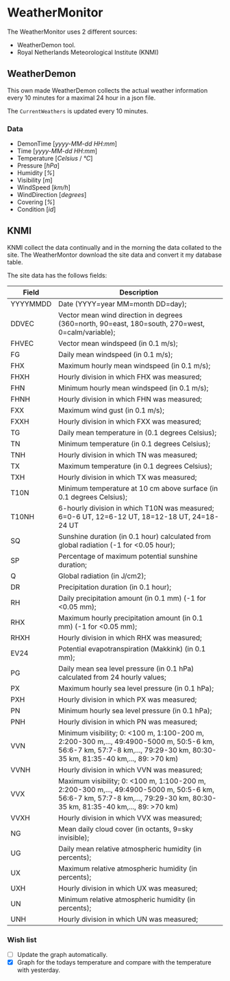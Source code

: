 ﻿# WeatherMonitor

The WeatherMonitor uses 2 different sources:

  - WeatherDemon tool.
  - Royal Netherlands Meteorological Institute (KNMI)

## WeatherDemon

This own made WeatherDemon collects the actual weather information every 
10 minutes for a maximal 24 hour in a json file.

The `CurrentWeathers` is updated every 10 minutes.

### Data

- DemonTime [*yyyy-MM-dd HH:mm*]
- Time [*yyyy-MM-dd HH:mm*]
- Temperature [*Celsius* / *°C*]
- Pressure [*hPa*]
- Humidity [*%*]
- Visibility [*m*]
- WindSpeed [*km/h*]
- WindDirection [*degrees*]
- Covering [*%*]
- Condition [*id*]

## KNMI

KNMI collect the data continually and in the morning the data collated to the site. The WeatherMontor download the site data and convert it my database table.

The site data has the follows fields:

Field | Description
--- | ---
YYYYMMDD | Date (YYYY=year MM=month DD=day); 
DDVEC    | Vector mean wind direction in degrees (360=north, 90=east, 180=south, 270=west, 0=calm/variable); 
FHVEC    | Vector mean windspeed (in 0.1 m/s); 
FG       | Daily mean windspeed (in 0.1 m/s); 
FHX      | Maximum hourly mean windspeed (in 0.1 m/s); 
FHXH     | Hourly division in which FHX was measured; 
FHN      | Minimum hourly mean windspeed (in 0.1 m/s); 
FHNH     | Hourly division in which FHN was measured; 
FXX      | Maximum wind gust (in 0.1 m/s); 
FXXH     | Hourly division in which FXX was measured; 
TG       | Daily mean temperature in (0.1 degrees Celsius); 
TN       | Minimum temperature (in 0.1 degrees Celsius); 
TNH      | Hourly division in which TN was measured; 
TX       | Maximum temperature (in 0.1 degrees Celsius); 
TXH      | Hourly division in which TX was measured; 
T10N     | Minimum temperature at 10 cm above surface (in 0.1 degrees Celsius); 
T10NH    | 6-hourly division in which T10N was measured; 6=0-6 UT, 12=6-12 UT, 18=12-18 UT, 24=18-24 UT
SQ       | Sunshine duration (in 0.1 hour) calculated from global radiation (-1 for <0.05 hour); 
SP       | Percentage of maximum potential sunshine duration; 
Q        | Global radiation (in J/cm2); 
DR       | Precipitation duration (in 0.1 hour); 
RH       | Daily precipitation amount (in 0.1 mm) (-1 for <0.05 mm); 
RHX      | Maximum hourly precipitation amount (in 0.1 mm) (-1 for <0.05 mm); 
RHXH     | Hourly division in which RHX was measured; 
EV24     | Potential evapotranspiration (Makkink) (in 0.1 mm); 
PG       | Daily mean sea level pressure (in 0.1 hPa) calculated from 24 hourly values; 
PX       | Maximum hourly sea level pressure (in 0.1 hPa); 
PXH      | Hourly division in which PX was measured; 
PN       | Minimum hourly sea level pressure (in 0.1 hPa); 
PNH      | Hourly division in which PN was measured; 
VVN      | Minimum visibility; 0: <100 m, 1:100-200 m, 2:200-300 m,..., 49:4900-5000 m, 50:5-6 km, 56:6-7 km, 57:7-8 km,..., 79:29-30 km, 80:30-35 km, 81:35-40 km,..., 89: >70 km)
VVNH     | Hourly division in which VVN was measured; 
VVX      | Maximum visibility; 0: <100 m, 1:100-200 m, 2:200-300 m,..., 49:4900-5000 m, 50:5-6 km, 56:6-7 km, 57:7-8 km,..., 79:29-30 km, 80:30-35 km, 81:35-40 km,..., 89: >70 km)
VVXH     | Hourly division in which VVX was measured; 
NG       | Mean daily cloud cover (in octants, 9=sky invisible); 
UG       | Daily mean relative atmospheric humidity (in percents); 
UX       | Maximum relative atmospheric humidity (in percents); 
UXH      | Hourly division in which UX was measured; 
UN       | Minimum relative atmospheric humidity (in percents); 
UNH      | Hourly division in which UN was measured; 

### Wish list

- [ ] Update the graph automatically.
- [X] Graph for the todays temperature and compare with the temperature with yesterday.